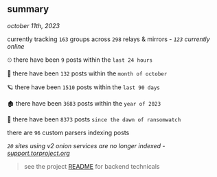 
## summary
_october 11th, 2023_

currently tracking `163` groups across `298` relays & mirrors - _`123` currently online_

⏲ there have been `9` posts within the `last 24 hours`

🦈 there have been `132` posts within the `month of october`

🪐 there have been `1510` posts within the `last 90 days`

🏚 there have been `3683` posts within the `year of 2023`

🦕 there have been `8373` posts `since the dawn of ransomwatch`

there are `96` custom parsers indexing posts

_`20` sites using v2 onion services are no longer indexed - [support.torproject.org](https://support.torproject.org/onionservices/v2-deprecation/)_

> see the project [README](https://github.com/joshhighet/ransomwatch#ransomwatch--) for backend technicals
